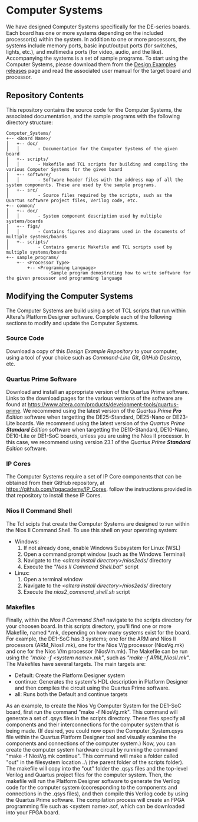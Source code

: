 # Computer Systems

We have designed Computer Systems specifically for the DE-series boards. Each board has one or more systems depending on the included processor(s) within the system. In addition to one or more processors, the systems include memory ports, basic input/output ports (for switches, lights, etc.), and multimedia ports (for video, audio, and the like). Accompanying the systems is a set of sample programs. To start using the Computer Systems, please download them from the [Design Examples releases](https://github.com/fpgacademy/Design_Examples/releases) page and read the associated user manual for the target board and processor.

## Repository Contents

This repository contains the source code for the Computer Systems, the associated documentation, and the sample programs with the following directory structure:
    
    Computer_Systems/
    +-- <Board Name>/
    │   +-- doc/
    │   │       - Documentation for the Computer Systems of the given board 
    │   +-- scripts/
    │   │       - Makefile and TCL scripts for building and compiling the various Computer Systems for the given board
    │   +-- software/
    │   │       - Software header files with the address map of all the system components. These are used by the sample programs.
    │   +-- src/
    │           - Source files required by the scripts, such as the Quartus software project files, Verilog code, etc.
    +-- common/
    │   +-- doc/
    │   │       - System component description used by multiple systems/boards 
    │   +-- figs/
    │   │       - Contains figures and diagrams used in the documents of multiple systems/boards 
    │   +-- scripts/
    │           - Contains generic Makefile and TCL scripts used by multiple systems/boards 
    +-- sample_programs/
        +-- <Processor Type>
            +-- <Programming Language>
                    -Sample program demostrating how to write software for the given processor and programming language

## Modifying the Computer Systems

The Computer Systems are build using a set of TCL scripts that run within Altera's Platform Designer software. Complete each of the following sections to modify and update the Computer Systems.

### Source Code

Download a copy of this _Design Example Repository_ to your computer, using a tool of your choice such as _Command-Line Git_, _GitHub Desktop_, etc.

### Quartus Prime Software

Download and install an appropriate version of the Quartus Prime software. Links to the download pages for the various versions of the software are found at https://www.altera.com/products/development-tools/quartus-prime. 
We recommend using the latest version of the *Quartus Prime **Pro** Edition* software when targetting the DE25-Standard, DE25-Nano or DE23-Lite boards. We recommend using the latest version of the *Quartus Prime **Standard** Edition* software when targetting the DE10-Standard, DE10-Nano, DE10-Lite or DE1-SoC boards, unless you are using the Nios II processor. In this case, we recommend using version 23.1 of the *Quartus Prime **Standard** Edition* software.

### IP Cores

The Computer Systems require a set of IP Core components that can be obtained from their GitHub repository, at https://github.com/fpgacademy/IP_Cores. follow the instructions provided in that repository to install these IP Cores.

### Nios II Command Shell

The Tcl scipts that create the Computer Systems are designed to run within the Nios II Command Shell. To use this shell on your operating system:
- Windows:
    1. If not already done, enable Windows Subsystem for Linux (WSL)
    2. Open a command prompt window (such as the Windows Terminal)
    3. Navigate to the *\<altera install directory\>/nios2eds/* directory
    4. Execute the *\"Nios II Command Shell.bat\"* script
- Linux:
    1. Open a terminal window
    2. Navigate to the *\<altera install directory\>/nios2eds/* directory
    3. Execute the *nios2_command_shell.sh* script

### Makefiles

Finally, within the *Nios II Command Shell* navigate to the scripts directory for your choosen board. In this scripts directory, you'll find one or more Makefile, named *.mk, depending on how many systems exist for the board. For example, the DE1-SoC has 3 systems; one for the ARM and Nios II processors (ARM_NiosII.mk), one for the Nios V/g processor (NiosVg.mk) and one for the Nios V/m processor (NiosVm.mk). The Makefile can be run using the *\"make -f \<system name\>.mk\"*, such as *\"make -f ARM_NiosII.mk\"*. The Makefiles have several targets. The main targets are:

- Default: Create the Platform Designer system
- continue: Generates the system's HDL description in Platform Designer and then compiles the circuit using the Quartus Prime software.
- all: Runs both the Default and continue targets

As an example, to create the Nios Vg Computer System for the DE1-SoC board, first run the command "make -f NiosVg.mk". This command will generate a set of .qsys files in the scripts directory. These files specify all components and their interconnections for the computer system that is being made. (If desired, you could now open the Computer_System.qsys file within the Quartus Platform Designer tool and visually examine the components and connections of the computer system.) Now, you can create the computer system hardware circuit by running the command "make -f NiosVg.mk continue". This command will make a folder called "out" in the filesystem location ..\ (the parent folder of the scripts folder). The makefile will copy into the "out" folder the .qsys files and the top-level Verilog and Quartus project files for the computer system. Then, the makefile will run the Platform Designer software to generate the Verilog code for the computer system (cooresponding to the components and connections in the .qsys files), and then compile this Verilog code by using the Quartus Prime software. The compilation process will create an FPGA programming file such as \<system name\>.sof, which can be downloaded into your FPGA board. 

